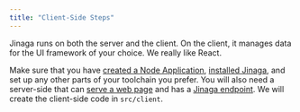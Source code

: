 ```yaml
---
title: "Client-Side Steps"
---
```


Jinaga runs on both the server and the client.
On the client, it manages data for the UI framework of your choice.
We really like React.

Make sure that you have [created a Node Application](../setup-steps/create-node-app/), [installed Jinaga](../setup-steps/install-jinaga/), and set up any other parts of your toolchain you prefer.
You will also need a server-side that can [serve a web page](../server-side-steps/serve-web-page/) and has a [Jinaga endpoint](../server-side-steps/jinaga-server/).
We will create the client-side code in `src/client`.